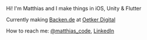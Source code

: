 Hi! I'm Matthias and I make things in iOS, Unity & Flutter

Currently making [Backen.de](https://apps.apple.com/de/app/backen-de/id1441944766) at [Oetker Digital](https://github.com/OetkerDigital)

How to reach me: [@matthias_code](https://twitter.com/matthias_code), [LinkedIn](https://www.linkedin.com/in/matthias-zarzecki-b743353b/)
